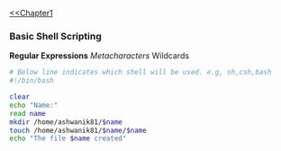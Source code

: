 [<<Chapter1](commands.md)

### Basic Shell Scripting

**Regular Expressions**
*Metacharacters*
Wildcards


















```bash
# Below line indicates which shell will be used. e.g, sh,csh,bash
#!/bin/bash

clear
echo "Name:"
read name
mkdir /home/ashwanik81/$name
touch /home/ashwanik81/$name/$name
echo "The file $name created"
```

